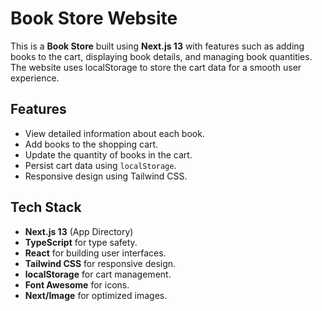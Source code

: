 # Book Store Website

This is a **Book Store** built using **Next.js 13** with features such as adding books to the cart, displaying book details, and managing book quantities. The website uses localStorage to store the cart data for a smooth user experience.

## Features

- View detailed information about each book.
- Add books to the shopping cart.
- Update the quantity of books in the cart.
- Persist cart data using `localStorage`.
- Responsive design using Tailwind CSS.

## Tech Stack

- **Next.js 13** (App Directory)
- **TypeScript** for type safety.
- **React** for building user interfaces.
- **Tailwind CSS** for responsive design.
- **localStorage** for cart management.
- **Font Awesome** for icons.
- **Next/Image** for optimized images.